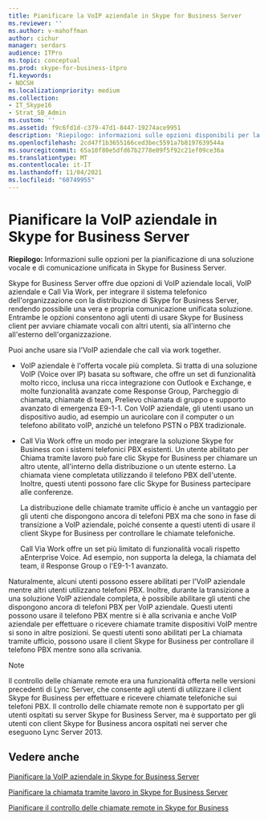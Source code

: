 ```yaml
---
title: Pianificare la VoIP aziendale in Skype for Business Server
ms.reviewer: ''
ms.author: v-mahoffman
author: cichur
manager: serdars
audience: ITPro
ms.topic: conceptual
ms.prod: skype-for-business-itpro
f1.keywords:
- NOCSH
ms.localizationpriority: medium
ms.collection:
- IT_Skype16
- Strat_SB_Admin
ms.custom: ''
ms.assetid: f9c6fd1d-c379-47d1-8447-19274ace9951
description: 'Riepilogo: informazioni sulle opzioni disponibili per la pianificazione di una soluzione vocale e di comunicazione unificata in Skype for Business Server.'
ms.openlocfilehash: 2cd47f1b3655166ced3bec5591a7b8197639544a
ms.sourcegitcommit: 65a10f80e5dfd67b2778e09f5f92c21ef09ce36a
ms.translationtype: MT
ms.contentlocale: it-IT
ms.lasthandoff: 11/04/2021
ms.locfileid: "60749955"
---
```

# <a name="plan-your-enterprise-voice-solution-in-skype-for-business-server"></a>Pianificare la VoIP aziendale in Skype for Business Server
 
**Riepilogo:** Informazioni sulle opzioni per la pianificazione di una soluzione vocale e di comunicazione unificata in Skype for Business Server.
  
Skype for Business Server offre due opzioni di VoIP aziendale locali, VoIP aziendale e Call Via Work, per integrare il sistema telefonico dell'organizzazione con la distribuzione di Skype for Business Server, rendendo possibile una vera e propria comunicazione unificata soluzione. Entrambe le opzioni consentono agli utenti di usare Skype for Business client per avviare chiamate vocali con altri utenti, sia all'interno che all'esterno dell'organizzazione.
  
Puoi anche usare sia l'VoIP aziendale che call via work together.
  
- VoIP aziendale è l'offerta vocale più completa. Si tratta di una soluzione VoIP (Voice over IP) basata su software, che offre un set di funzionalità molto ricco, inclusa una ricca integrazione con Outlook e Exchange, e molte funzionalità avanzate come Response Group, Parcheggio di chiamata, chiamate di team, Prelievo chiamata di gruppo e supporto avanzato di emergenza E9-1-1. Con VoIP aziendale, gli utenti usano un dispositivo audio, ad esempio un auricolare con il computer o un telefono abilitato voIP, anziché un telefono PSTN o PBX tradizionale.
    
- Call Via Work offre un modo per integrare la soluzione Skype for Business con i sistemi telefonici PBX esistenti. Un utente abilitato per Chiama tramite lavoro può fare clic Skype for Business per chiamare un altro utente, all'interno della distribuzione o un utente esterno. La chiamata viene completata utilizzando il telefono PBX dell'utente. Inoltre, questi utenti possono fare clic Skype for Business partecipare alle conferenze.
    
    La distribuzione delle chiamate tramite ufficio è anche un vantaggio per gli utenti che dispongono ancora di telefoni PBX ma che sono in fase di transizione a VoIP aziendale, poiché consente a questi utenti di usare il client Skype for Business per controllare le chiamate telefoniche.
    
     Call Via Work offre un set più limitato di funzionalità vocali rispetto aEnterprise Voice. Ad esempio, non supporta la delega, la chiamata del team, il Response Group o l'E9-1-1 avanzato.
    
Naturalmente, alcuni utenti possono essere abilitati per l'VoIP aziendale mentre altri utenti utilizzano telefoni PBX. Inoltre, durante la transizione a una soluzione VoIP aziendale completa, è possibile abilitare gli utenti che dispongono ancora di telefoni PBX per VoIP aziendale. Questi utenti possono usare il telefono PBX mentre si è alla scrivania e anche VoIP aziendale per effettuare o ricevere chiamate tramite dispositivi VoIP mentre si sono in altre posizioni. Se questi utenti sono abilitati per La chiamata tramite ufficio, possono usare il client Skype for Business per controllare il telefono PBX mentre sono alla scrivania.
  
> [!NOTE]
> Il controllo delle chiamate remote era una funzionalità offerta nelle versioni precedenti di Lync Server, che consente agli utenti di utilizzare il client Skype for Business per effettuare e ricevere chiamate telefoniche sui telefoni PBX. Il controllo delle chiamate remote non è supportato per gli utenti ospitati su server Skype for Business Server, ma è supportato per gli utenti con client Skype for Business ancora ospitati nei server che eseguono Lync Server 2013. 
  
## <a name="see-also"></a>Vedere anche


[Pianificare la VoIP aziendale in Skype for Business Server](enterprise-voice.md)
  
[Pianificare la chiamata tramite lavoro in Skype for Business Server](call-via-work.md)
  
[Pianificare il controllo delle chiamate remote in Skype for Business](remote-call-control.md)

